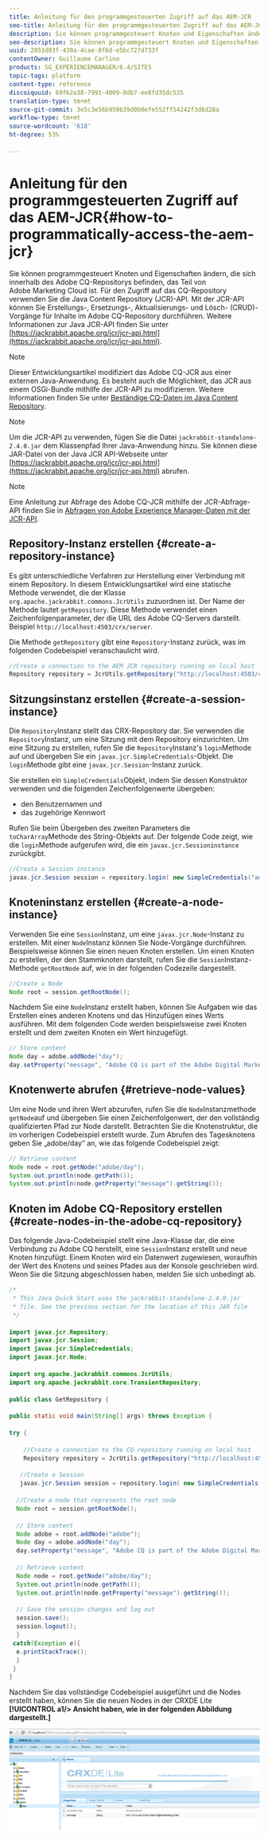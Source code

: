 ```yaml
---
title: Anleitung für den programmgesteuerten Zugriff auf das AEM-JCR
seo-title: Anleitung für den programmgesteuerten Zugriff auf das AEM-JCR
description: Sie können programmgesteuert Knoten und Eigenschaften ändern, die sich innerhalb des AEM-Repositorys befinden, das Teil von Adobe Marketing Cloud ist.
seo-description: Sie können programmgesteuert Knoten und Eigenschaften ändern, die sich innerhalb des AEM-Repositorys befinden, das Teil von Adobe Marketing Cloud ist.
uuid: 2051d03f-430a-4cae-8f6d-e5bc727d733f
contentOwner: Guillaume Carlino
products: SG_EXPERIENCEMANAGER/6.4/SITES
topic-tags: platform
content-type: reference
discoiquuid: 69f62a38-7991-4009-8db7-ee8fd35dc535
translation-type: tm+mt
source-git-commit: 3e5c3e56b950b39d0b0efe552ff54242f3d8d28a
workflow-type: tm+mt
source-wordcount: '618'
ht-degree: 53%

---
```



# Anleitung für den programmgesteuerten Zugriff auf das AEM-JCR{#how-to-programmatically-access-the-aem-jcr}

Sie können programmgesteuert Knoten und Eigenschaften ändern, die sich innerhalb des Adobe CQ-Repositorys befinden, das Teil von Adobe Marketing Cloud ist. Für den Zugriff auf das CQ-Repository verwenden Sie die Java Content Repository (JCR)-API. Mit der JCR-API können Sie Erstellungs-, Ersetzungs-, Aktualisierungs- und Lösch- (CRUD)-Vorgänge für Inhalte im Adobe CQ-Repository durchführen. Weitere Informationen zur Java JCR-API finden Sie unter [https://jackrabbit.apache.org/jcr/jcr-api.html](https://jackrabbit.apache.org/jcr/jcr-api.html).

>[!NOTE]
>
>Dieser Entwicklungsartikel modifiziert das Adobe CQ-JCR aus einer externen Java-Anwendung. Es besteht auch die Möglichkeit, das JCR aus einem OSGi-Bundle mithilfe der JCR-API zu modifizieren. Weitere Informationen finden Sie unter [Beständige CQ-Daten im Java Content Repository](https://helpx.adobe.com/experience-manager/using/persisting-cq-data-java-content1.html).

>[!NOTE]
>
>Um die JCR-API zu verwenden, fügen Sie die Datei `jackrabbit-standalone-2.4.0.jar` dem Klassenpfad Ihrer Java-Anwendung hinzu. Sie können diese JAR-Datei von der Java JCR API-Webseite unter [https://jackrabbit.apache.org/jcr/jcr-api.html](https://jackrabbit.apache.org/jcr/jcr-api.html) abrufen.

>[!NOTE]
>
>Eine Anleitung zur Abfrage des Adobe CQ-JCR mithilfe der JCR-Abfrage-API finden Sie in [Abfragen von Adobe Experience Manager-Daten mit der JCR-API](https://helpx.adobe.com/experience-manager/using/querying-experience-manager-data-using1.html).

## Repository-Instanz erstellen {#create-a-repository-instance}

Es gibt unterschiedliche Verfahren zur Herstellung einer Verbindung mit einem Repository. In diesem Entwicklungsartikel wird eine statische Methode verwendet, die der Klasse `org.apache.jackrabbit.commons.JcrUtils` zuzuordnen ist. Der Name der Methode lautet `getRepository`. Diese Methode verwendet einen Zeichenfolgenparameter, der die URL des Adobe CQ-Servers darstellt. Beispiel `http://localhost:4503/crx/server`.

Die Methode `getRepository` gibt eine `Repository`-Instanz zurück, was im folgenden Codebeispiel veranschaulicht wird.

```java
//Create a connection to the AEM JCR repository running on local host
Repository repository = JcrUtils.getRepository("http://localhost:4503/crx/server");
```

## Sitzungsinstanz erstellen {#create-a-session-instance}

Die `Repository`Instanz stellt das CRX-Repository dar. Sie verwenden die `Repository`Instanz, um eine Sitzung mit dem Repository einzurichten. Um eine Sitzung zu erstellen, rufen Sie die `Repository`Instanz&#39;s `login`Methode auf und übergeben Sie ein `javax.jcr.SimpleCredentials`-Objekt. Die `login`Methode gibt eine `javax.jcr.Session`-Instanz zurück.

Sie erstellen ein `SimpleCredentials`Objekt, indem Sie dessen Konstruktor verwenden und die folgenden Zeichenfolgenwerte übergeben:

* den Benutzernamen und
* das zugehörige Kennwort

Rufen Sie beim Übergeben des zweiten Parameters die `toCharArray`Methode des String-Objekts auf. Der folgende Code zeigt, wie die `login`Methode aufgerufen wird, die ein `javax.jcr.Sessioninstance` zurückgibt.

```java
//Create a Session instance
javax.jcr.Session session = repository.login( new SimpleCredentials("admin", "admin".toCharArray()));
```

## Knoteninstanz erstellen {#create-a-node-instance}

Verwenden Sie eine `Session`Instanz, um eine `javax.jcr.Node`-Instanz zu erstellen. Mit einer `Node`Instanz können Sie Node-Vorgänge durchführen. Beispielsweise können Sie einen neuen Knoten erstellen. Um einen Knoten zu erstellen, der den Stammknoten darstellt, rufen Sie die `Session`Instanz-Methode `getRootNode` auf, wie in der folgenden Codezeile dargestellt.

```java
//Create a Node
Node root = session.getRootNode();
```

Nachdem Sie eine `Node`Instanz erstellt haben, können Sie Aufgaben wie das Erstellen eines anderen Knotens und das Hinzufügen eines Werts ausführen. Mit dem folgenden Code werden beispielsweise zwei Knoten erstellt und dem zweiten Knoten ein Wert hinzugefügt.

```java
// Store content 
Node day = adobe.addNode("day");
day.setProperty("message", "Adobe CQ is part of the Adobe Digital Marketing Suite!");
```

## Knotenwerte abrufen  {#retrieve-node-values}

Um eine Node und ihren Wert abzurufen, rufen Sie die `Node`Instanzmethode `getNode`auf und übergeben Sie einen Zeichenfolgenwert, der den vollständig qualifizierten Pfad zur Node darstellt. Betrachten Sie die Knotenstruktur, die im vorherigen Codebeispiel erstellt wurde. Zum Abrufen des Tagesknotens geben Sie „adobe/day“ an, wie das folgende Codebeispiel zeigt:

```java
// Retrieve content
Node node = root.getNode("adobe/day");
System.out.println(node.getPath());
System.out.println(node.getProperty("message").getString());
```

## Knoten im Adobe CQ-Repository erstellen  {#create-nodes-in-the-adobe-cq-repository}

Das folgende Java-Codebeispiel stellt eine Java-Klasse dar, die eine Verbindung zu Adobe CQ herstellt, eine `Session`Instanz erstellt und neue Knoten hinzufügt. Einem Knoten wird ein Datenwert zugewiesen, woraufhin der Wert des Knotens und seines Pfades aus der Konsole geschrieben wird. Wenn Sie die Sitzung abgeschlossen haben, melden Sie sich unbedingt ab.

```java
/*
 * This Java Quick Start uses the jackrabbit-standalone-2.4.0.jar
 * file. See the previous section for the location of this JAR file
 */
 
import javax.jcr.Repository; 
import javax.jcr.Session; 
import javax.jcr.SimpleCredentials; 
import javax.jcr.Node; 
 
import org.apache.jackrabbit.commons.JcrUtils;
import org.apache.jackrabbit.core.TransientRepository;

public class GetRepository {

public static void main(String[] args) throws Exception { 
 
try { 
 
    //Create a connection to the CQ repository running on local host 
    Repository repository = JcrUtils.getRepository("http://localhost:4503/crx/server");
   
   //Create a Session
   javax.jcr.Session session = repository.login( new SimpleCredentials("admin", "admin".toCharArray())); 
 
  //Create a node that represents the root node
  Node root = session.getRootNode(); 
 
  // Store content 
  Node adobe = root.addNode("adobe"); 
  Node day = adobe.addNode("day"); 
  day.setProperty("message", "Adobe CQ is part of the Adobe Digital Marketing Suite!");

  // Retrieve content 
  Node node = root.getNode("adobe/day"); 
  System.out.println(node.getPath()); 
  System.out.println(node.getProperty("message").getString()); 
 
  // Save the session changes and log out
  session.save(); 
  session.logout();
  }
 catch(Exception e){
  e.printStackTrace();
  }
 } 
}
```

Nachdem Sie das vollständige Codebeispiel ausgeführt und die Nodes erstellt haben, können Sie die neuen Nodes in der CRXDE Lite **[!UICONTROL a1/> Ansicht haben, wie in der folgenden Abbildung dargestellt.]**

![chlimage_1-68](assets/chlimage_1-68.png)


